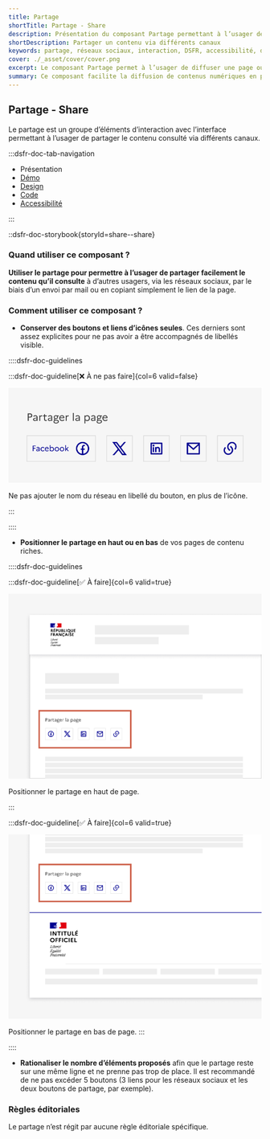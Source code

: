 ```yaml
---
title: Partage
shortTitle: Partage - Share
description: Présentation du composant Partage permettant à l’usager de diffuser un contenu via les réseaux sociaux, un email ou un lien direct.
shortDescription: Partager un contenu via différents canaux
keywords: partage, réseaux sociaux, interaction, DSFR, accessibilité, design système, bouton, lien
cover: ./_asset/cover/cover.png
excerpt: Le composant Partage permet à l’usager de diffuser une page ou un contenu en quelques clics à travers plusieurs canaux comme les réseaux sociaux, l’email ou un lien copié.
summary: Ce composant facilite la diffusion de contenus numériques en permettant aux usagers de partager une page via des boutons accessibles et adaptés à chaque canal. Il garantit une intégration cohérente avec les règles d’accessibilité, une présentation compacte et une compatibilité avec les outils de gestion du consentement pour les services tiers.
---
```


## Partage - Share

Le partage est un groupe d’éléments d’interaction avec l’interface permettant à l’usager de partager le contenu consulté via différents canaux.

:::dsfr-doc-tab-navigation

- Présentation
- [Démo](./demo/index.md)
- [Design](./design/index.md)
- [Code](./code/index.md)
- [Accessibilité](./accessibility/index.md)

:::

::dsfr-doc-storybook{storyId=share--share}

### Quand utiliser ce composant ?

**Utiliser le partage pour permettre à l’usager de partager facilement le contenu qu’il consulte** à d’autres usagers, via les réseaux sociaux, par le biais d’un envoi par mail ou en copiant simplement le lien de la page.

### Comment utiliser ce composant ?

- **Conserver des boutons et liens d’icônes seules**. Ces derniers sont assez explicites pour ne pas avoir a être accompagnés de libellés visible.

::::dsfr-doc-guidelines

:::dsfr-doc-guideline[❌ À ne pas faire]{col=6 valid=false}

![](./_asset/use/dont-1.png)

Ne pas ajouter le nom du réseau en libellé du bouton, en plus de l’icône.

:::

::::

- **Positionner le partage en haut ou en bas** de vos pages de contenu riches.

::::dsfr-doc-guidelines

:::dsfr-doc-guideline[✅ À faire]{col=6 valid=true}

![](./_asset/use/do-2.png)

Positionner le partage en haut de page.

:::

:::dsfr-doc-guideline[✅ À faire]{col=6 valid=true}

![](./_asset/use/do-3.png)

Positionner le partage en bas de page.
:::

::::

- **Rationaliser le nombre d’éléments proposés** afin que le partage reste sur une même ligne et ne prenne pas trop de place. Il est recommandé de ne pas excéder 5 boutons (3 liens pour les réseaux sociaux et les deux boutons de partage, par exemple).

### Règles éditoriales

Le partage n’est régit par aucune règle éditoriale spécifique.
